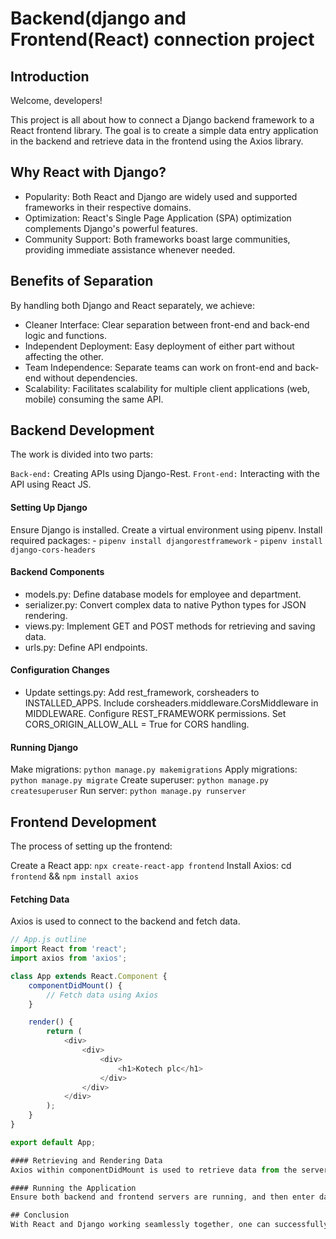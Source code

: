 # Backend(django and Frontend(React) connection project

## Introduction
Welcome, developers!

This project is all about how to connect a Django backend framework to a React frontend library. The goal is to create a simple data entry application in the backend and retrieve data in the frontend using the Axios library.

## Why React with Django?
- Popularity: Both React and Django are widely used and supported frameworks in their respective domains.
- Optimization: React's Single Page Application (SPA) optimization complements Django's powerful features.
- Community Support: Both frameworks boast large communities, providing immediate assistance whenever needed.

## Benefits of Separation
By handling both Django and React separately, we achieve:

- Cleaner Interface: Clear separation between front-end and back-end logic and functions.
- Independent Deployment: Easy deployment of either part without affecting the other.
- Team Independence: Separate teams can work on front-end and back-end without dependencies.
- Scalability: Facilitates scalability for multiple client applications (web, mobile) consuming the same API.

## Backend Development
The work is divided into two parts:

`Back-end:` Creating APIs using Django-Rest.
`Front-end:` Interacting with the API using React JS.

#### Setting Up Django
Ensure Django is installed.
Create a virtual environment using pipenv.
Install required packages:
    - `pipenv install djangorestframework`
    - `pipenv install django-cors-headers`

#### Backend Components
* models.py: Define database models for employee and department.
* serializer.py: Convert complex data to native Python types for JSON rendering.
* views.py: Implement GET and POST methods for retrieving and saving data.
* urls.py: Define API endpoints.

#### Configuration Changes
* Update settings.py:
    Add rest_framework, corsheaders to INSTALLED_APPS.
    Include corsheaders.middleware.CorsMiddleware in MIDDLEWARE.
    Configure REST_FRAMEWORK permissions.
    Set CORS_ORIGIN_ALLOW_ALL = True for CORS handling.

#### Running Django
Make migrations: `python manage.py makemigrations`
Apply migrations: `python manage.py migrate`
Create superuser: `python manage.py createsuperuser`
Run server: `python manage.py runserver`


## Frontend Development
The process of setting up the frontend:

Create a React app: `npx create-react-app frontend`
Install Axios: cd `frontend` && `npm install axios`

#### Fetching Data
Axios is used to connect to the backend and fetch data.

```javascript
// App.js outline
import React from 'react';
import axios from 'axios';

class App extends React.Component {
    componentDidMount() {
        // Fetch data using Axios
    }

    render() {
        return (
            <div>
                <div>
                    <div>
                        <h1>Kotech plc</h1>
                    </div>
                </div>
            </div>
        );
    }
}

export default App;

#### Retrieving and Rendering Data
Axios within componentDidMount is used to retrieve data from the server and render it in the UI.

#### Running the Application
Ensure both backend and frontend servers are running, and then enter data in the backend to reflect changes in the React frontend.

## Conclusion
With React and Django working seamlessly together, one can successfully build a basic data entry application. Happy coding!